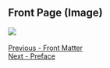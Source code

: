 ## Front Page (Image) ##

![](StoryCAD.png)
 <br/>
 <br/>
[Previous - Front Matter](Front_Matter.md) <br/>
[Next - Preface](Preface.md) <br/>
